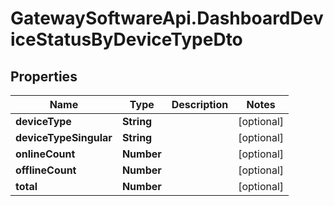 # GatewaySoftwareApi.DashboardDeviceStatusByDeviceTypeDto

## Properties
Name | Type | Description | Notes
------------ | ------------- | ------------- | -------------
**deviceType** | **String** |  | [optional] 
**deviceTypeSingular** | **String** |  | [optional] 
**onlineCount** | **Number** |  | [optional] 
**offlineCount** | **Number** |  | [optional] 
**total** | **Number** |  | [optional] 


